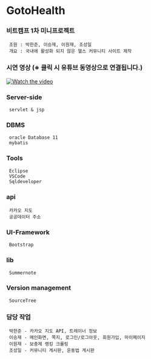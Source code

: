 # GotoHealth
### 비트캠프 1차 미니프로젝트
     조원 : 박한준, 이승재, 이원재, 조성일
     개요 : 국내에 활성화 되지 않은 헬스 커뮤니티 사이트 제작 

### 시연 영상 (※ 클릭 시 유튜브 동영상으로 연결됩니다.)
[![Watch the video](https://img.youtube.com/vi/q8QAV_BIlhM/maxresdefault.jpg)](https://youtu.be/q8QAV_BIlhM)

### Server-side
     servlet & jsp

### DBMS
     oracle Database 11
     mybatis 
 
### Tools
     Eclipse
     VSCode
     Sqldeveloper
 
### api
     카카오 지도
     공공데이터 주소
 
### UI-Framework
     Bootstrap
 
### lib 
     Summernote 

### Version management
     SourceTree

### 담당 작업
     박한준 - 카카오 지도 API, 트레이너 정보
     이승재 - 메인화면, 쪽지, 로그인/로그아웃, 회원가입, 마이페이지
     이원재 - 보충제 랭킹 크롤링
     조성일 - 커뮤니티 게시판, 운동법 게시판
